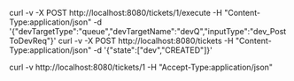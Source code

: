 
curl -v -X POST  http://localhost:8080/tickets/1/execute -H "Content-Type:application/json" -d '{"devTargetType":"queue","devTargetName":"devQ","inputType":"dev_PostToDevReq"}'
curl -v -X POST  http://localhost:8080/tickets -H "Content-Type:application/json" -d '{"state":["dev","CREATED"]}'

 curl -v   http://localhost:8080/tickets/1 -H "Accept-Type:application/json"